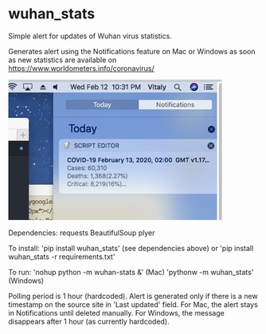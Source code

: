 # wuhan_stats
Simple alert for updates of Wuhan virus statistics.

Generates alert using the Notifications feature on Mac or Windows as soon as new statistics are available on https://www.worldometers.info/coronavirus/  

![Alert sample](snapshot.jpeg)

Dependencies:
requests
BeautifulSoup
plyer

To install:
'pip install wuhan_stats' (see dependencies above)
or
'pip install wuhan_stats -r requirements.txt'

To run:
'nohup python -m wuhan-stats &' (Mac)
'pythonw -m wuhan_stats'  (Windows)

Polling period is 1 hour (hardcoded).
Alert is generated only if there is a new timestamp on the source site in 'Last updated' field.
For Mac, the alert stays in Notifications until deleted manually.
For Windows, the message disappears after 1 hour (as currently hardcoded).  
